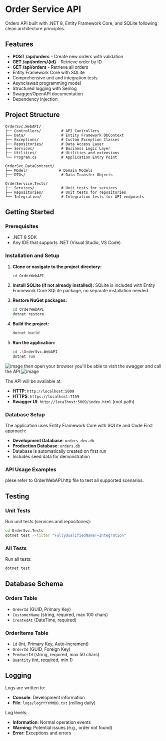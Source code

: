 # Order Service API

Orders API built with .NET 8, Entity Framework Core, and SQLite following clean architecture principles.

## Features

- **POST /api/orders** - Create new orders with validation
- **GET /api/orders/{id}** - Retrieve order by ID
- **GET /api/orders** - Retrieve all orders
- Entity Framework Core with SQLite
- Comprehensive unit and integration tests
- Async/await programming model
- Structured logging with Serilog
- Swagger/OpenAPI documentation
- Dependency injection

## Project Structure

```
OrderSvc.WebAPI/
├── Controllers/         # API Controllers
├── Data/                # Entity Framework DbContext
├── Exceptions/          # Custom Exception Classes
├── Repositories/        # Data Access Layer
├── Services/            # Business Logic Layer
├── Utilities/           # Utilities and extensions
└── Program.cs           # Application Entry Point

OrderSvc.DataContract/
├── Model/              # Domain Models
├── DTOs/                # Data Transfer Objects

OrderService.Tests/
├── Services/            # Unit tests for services
├── Repositories/        # Unit tests for repositories
└── Integration/         # Integration tests for API endpoints
```

## Getting Started

### Prerequisites

- .NET 8 SDK
- Any IDE that supports .NET (Visual Studio, VS Code)

### Installation and Setup

1. **Clone or navigate to the project directory:**
   ```bash
   cd OrderWebAPI
   ```

2. **Install SQLite (if not already installed):**
   SQLite is included with Entity Framework Core SQLite package, no separate installation needed.

3. **Restore NuGet packages:**
   ```bash
   cd OrderWebAPI
   dotnet restore
   ```

4. **Build the project:**
   ```bash
   dotnet build
   ```

5. **Run the application:**
   ```bash
   cd .\OrderSvc.WebAPI
   dotnet run
   ```
![image](https://github.com/user-attachments/assets/281e26a5-d998-4f74-a95f-31db2f2d05c8)
then open your browser you'll be able to visit the swagger and call the API
![image](https://github.com/user-attachments/assets/0841dc18-b7f6-4f96-b867-17c2da24485c)


The API will be available at:
- **HTTP**: `http://localhost:5009`
- **HTTPS**: `https://localhost:7159`
- **Swagger UI**: `http://localhost:5009/index.html` (root path)

### Database Setup

The application uses Entity Framework Core with SQLite and Code First approach:

- **Development Database**: `orders-dev.db`
- **Production Database**: `orders.db`
- Database is automatically created on first run
- Includes seed data for demonstration

### API Usage Examples

plese refer to OrderWebAPI.http file to test all supported scenarios.

## Testing

### Unit Tests
Run unit tests (services and repositories):
```bash
cd OrderSvc.Tests
dotnet test --filter "FullyQualifiedName!~Integration"
```

### All Tests
Run all tests:
```bash
dotnet test
```
## Database Schema

### Orders Table
- `OrderId` (GUID, Primary Key)
- `CustomerName` (string, required, max 100 chars)
- `CreatedAt` (DateTime, required)

### OrderItems Table
- `Id` (int, Primary Key, Auto-increment)
- `OrderId` (GUID, Foreign Key)
- `ProductId` (string, required, max 50 chars)
- `Quantity` (int, required, min 1)

## Logging

Logs are written to:
- **Console**: Development information
- **File**: `logs/logYYYYMMDD.txt` (rolling daily)

Log levels:
- **Information**: Normal operation events
- **Warning**: Potential issues (e.g., order not found)
- **Error**: Exceptions and errors
